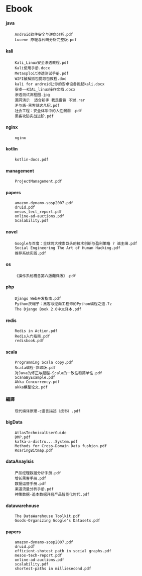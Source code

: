 Ebook
====

#### java

		Android软件安全与逆向分析.pdf
		Lucene 原理与代码分析完整版.pdf

#### kali

		Kali_Linux安全渗透教程.pdf
		Kali使用手册.docx
		Metasploit渗透测试手册.pdf
		WIFI破解抓包提取包教程.doc
		kali for android让你的安卓设备跑起kali.docx
		安卓——KIAL_linux操作文档.docx
		渗透测试流程图.jpg
		漏洞演示  适合新手 我是雷锋 不谢.rar
		矛与盾-黑客就这几招.pdf
		社会工程：安全体系中的人性漏洞 .pdf
		黑客攻防实战进阶.pdf

#### nginx

		nginx

#### kotlin

		kotlin-docs.pdf

#### management

		ProjectManagement.pdf

#### papers

		amazon-dynamo-sosp2007.pdf
		druid.pdf
		mesos_tect_report.pdf
		online-ad-auctions.pdf
		Scalability.pdf

#### novel

		Google与百度：全球两大搜索巨头的技术创新与盈利策略 ? 诚主编.pdf
		Social Engineering The Art of Human Hacking.pdf
		推荐系统实践.pdf

#### os

		《操作系统概念第六版翻译版》.pdf

#### php

		Django Web开发指南.pdf
		Python灰帽子：黑客与逆向工程师的Python编程之道.7z
		The Django Book 2.0中文译本.pdf

#### redis

		Redis in Action.pdf
		Redis入门指南.pdf
		redisbook.pdf

#### scala

		Programming Scala copy.pdf
		Scala编程-影印版.pdf
		对Java的修正与超越-Scala的一致性和简单性.pdf
		ScanaByExample.pdf
		Akka Concurrency.pdf
		akka模型论文.pdf

#### 編譯

		现代编译原理-c语言描述（虎书）.pdf

#### bigData

		AtlasTechnicalUserGuide
		DMP.pdf
		kafka-a-distru....System.pdf
		Methods for Cross-Domain Data fushion.pdf
		RoaringBitmap.pdf

#### dataAnaylsis

		产品经理数据分析手册.pdf
		增长黑客手册.pdf
		数据运营手册.pdf
		渠道流量分析手册.pdf
		神策数据-追本数据开启产品智能化时代.pdf

#### datawarehouse

		The DataWarehouse Toolkit.pdf
		Goods-Organizing Google's Datasets.pdf

#### papers

		amazon-dynamo-sosp2007.pdf
		druid.pdf
		efficient-shotest path in social graphs.pdf
		mesos-tech-report.pdf
		online-ad-auctions.pdf
		scalability.pdf
		shortest-paths in milliesecond.pdf 


